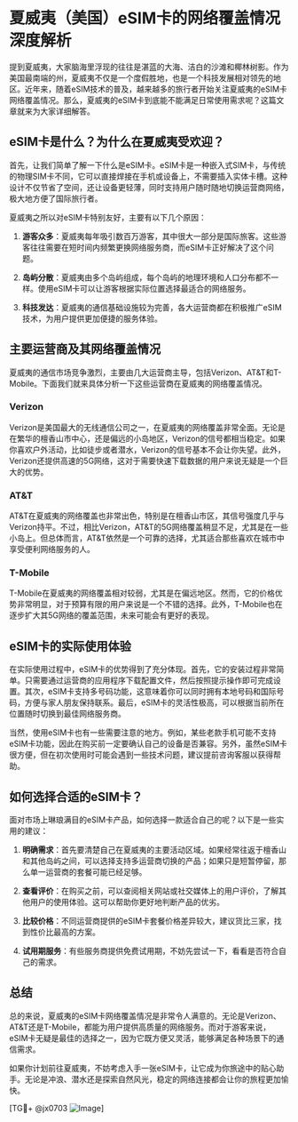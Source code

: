 # 夏威夷（美国）eSIM卡的网络覆盖情况深度解析

提到夏威夷，大家脑海里浮现的往往是湛蓝的大海、洁白的沙滩和椰林树影。作为美国最南端的州，夏威夷不仅是一个度假胜地，也是一个科技发展相对领先的地区。近年来，随着eSIM技术的普及，越来越多的旅行者开始关注夏威夷的eSIM卡网络覆盖情况。那么，夏威夷的eSIM卡到底能不能满足日常使用需求呢？这篇文章就来为大家详细解答。

## eSIM卡是什么？为什么在夏威夷受欢迎？

首先，让我们简单了解一下什么是eSIM卡。eSIM卡是一种嵌入式SIM卡，与传统的物理SIM卡不同，它可以直接焊接在手机或设备上，不需要插入实体卡槽。这种设计不仅节省了空间，还让设备更轻薄，同时支持用户随时随地切换运营商网络，极大地方便了国际旅行者。

夏威夷之所以对eSIM卡特别友好，主要有以下几个原因：

1. **游客众多**：夏威夷每年吸引数百万游客，其中很大一部分是国际旅客。这些游客往往需要在短时间内频繁更换网络服务商，而eSIM卡正好解决了这个问题。
   
2. **岛屿分散**：夏威夷由多个岛屿组成，每个岛屿的地理环境和人口分布都不一样。使用eSIM卡可以让游客根据实际位置选择最适合的网络服务。
   
3. **科技发达**：夏威夷的通信基础设施较为完善，各大运营商都在积极推广eSIM技术，为用户提供更加便捷的服务体验。

## 主要运营商及其网络覆盖情况

夏威夷的通信市场竞争激烈，主要由几大运营商主导，包括Verizon、AT&T和T-Mobile。下面我们就来具体分析一下这些运营商在夏威夷的网络覆盖情况。

### Verizon
Verizon是美国最大的无线通信公司之一，在夏威夷的网络覆盖非常全面。无论是在繁华的檀香山市中心，还是偏远的小岛地区，Verizon的信号都相当稳定。如果你喜欢户外活动，比如徒步或者潜水，Verizon的信号基本不会让你失望。此外，Verizon还提供高速的5G网络，这对于需要快速下载数据的用户来说无疑是一个巨大的优势。

### AT&T
AT&T在夏威夷的网络覆盖也非常出色，特别是在檀香山市区，其信号强度几乎与Verizon持平。不过，相比Verizon，AT&T的5G网络覆盖稍显不足，尤其是在一些小岛上。但总体而言，AT&T依然是一个可靠的选择，尤其适合那些喜欢在城市中享受便利网络服务的人。

### T-Mobile
T-Mobile在夏威夷的网络覆盖相对较弱，尤其是在偏远地区。然而，它的价格优势非常明显，对于预算有限的用户来说是一个不错的选择。此外，T-Mobile也在逐步扩大其5G网络的覆盖范围，未来可能会有更好的表现。

## eSIM卡的实际使用体验

在实际使用过程中，eSIM卡的优势得到了充分体现。首先，它的安装过程非常简单。只需要通过运营商的应用程序下载配置文件，然后按照提示操作即可完成设置。其次，eSIM卡支持多号码功能，这意味着你可以同时拥有本地号码和国际号码，方便与家人朋友保持联系。最后，eSIM卡的灵活性极高，可以根据当前所在位置随时切换到最佳网络服务商。

当然，使用eSIM卡也有一些需要注意的地方。例如，某些老款手机可能不支持eSIM卡功能，因此在购买前一定要确认自己的设备是否兼容。另外，虽然eSIM卡很方便，但在初次使用时可能会遇到一些技术问题，建议提前咨询客服以获得帮助。

## 如何选择合适的eSIM卡？

面对市场上琳琅满目的eSIM卡产品，如何选择一款适合自己的呢？以下是一些实用的建议：

1. **明确需求**：首先要清楚自己在夏威夷的主要活动区域。如果经常往返于檀香山和其他岛屿之间，可以选择支持多运营商切换的产品；如果只是短暂停留，那么单一运营商的套餐可能已经足够。

2. **查看评价**：在购买之前，可以查阅相关网站或社交媒体上的用户评价，了解其他用户的使用体验。这可以帮助你更好地判断产品的优劣。

3. **比较价格**：不同运营商提供的eSIM卡套餐价格差异较大，建议货比三家，找到性价比最高的方案。

4. **试用期服务**：有些服务商提供免费试用期，不妨先尝试一下，看看是否符合自己的需求。

## 总结

总的来说，夏威夷的eSIM卡网络覆盖情况是非常令人满意的。无论是Verizon、AT&T还是T-Mobile，都能为用户提供高质量的网络服务。而对于游客来说，eSIM卡无疑是最佳的选择之一，因为它既方便又灵活，能够满足各种场景下的通信需求。

如果你计划前往夏威夷，不妨考虑入手一张eSIM卡，让它成为你旅途中的贴心助手。无论是冲浪、潜水还是探索自然风光，稳定的网络连接都会让你的旅程更加愉快。

[TG💪+ @jx0703 ![Image](https://github.com/user-attachments/assets/dbca1d08-cadb-493c-b0ec-ad6f7a83f270)]